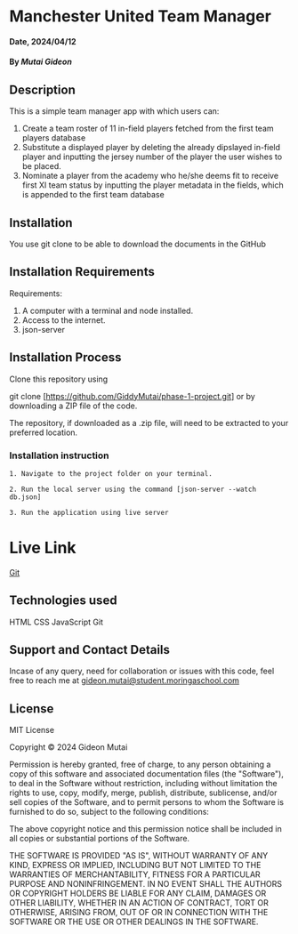# Manchester United Team Manager

#### Date, 2024/04/12

#### By *Mutai Gideon*

## Description
This is a simple team manager app with which users can:

1. Create a team roster of 11 in-field players fetched from the first team players database
2. Substitute a displayed player by deleting the already dipslayed in-field player and inputting the jersey number of the player the user wishes to be placed.
3. Nominate a player from the academy who he/she deems fit to receive first XI team status by inputting the player metadata in the fields, which is appended to the first team database

## Installation
You use git clone to be able to download the documents in the GitHub

## Installation Requirements
Requirements:
1. A computer with a terminal and node installed. 
2. Access to the internet. 
3. json-server

## Installation Process 
Clone this repository using

git clone [https://github.com/GiddyMutai/phase-1-project.git] or by downloading a ZIP file of the code.

The repository, if downloaded as a .zip file, will need to be extracted to your preferred location.

### Installation instruction
```
1. Navigate to the project folder on your terminal.

2. Run the local server using the command [json-server --watch db.json] 

3. Run the application using live server

```

# Live Link
[Git](https://github.com/GiddyMutai/phase-1-project)

## Technologies used
HTML
CSS
JavaScript
Git

## Support and Contact Details
Incase of any query, need for collaboration or issues with this code, feel free to reach me at gideon.mutai@student.moringaschool.com

## License
MIT License

Copyright © 2024 Gideon Mutai

Permission is hereby granted, free of charge, to any person obtaining a copy of this software and associated documentation files (the "Software"), to deal in the Software without restriction, including without limitation the rights to use, copy, modify, merge, publish, distribute, sublicense, and/or sell copies of the Software, and to permit persons to whom the Software is furnished to do so, subject to the following conditions:

The above copyright notice and this permission notice shall be included in all copies or substantial portions of the Software.

THE SOFTWARE IS PROVIDED "AS IS", WITHOUT WARRANTY OF ANY KIND, EXPRESS OR IMPLIED, INCLUDING BUT NOT LIMITED TO THE WARRANTIES OF MERCHANTABILITY, FITNESS FOR A PARTICULAR PURPOSE AND NONINFRINGEMENT. IN NO EVENT SHALL THE AUTHORS OR COPYRIGHT HOLDERS BE LIABLE FOR ANY CLAIM, DAMAGES OR OTHER LIABILITY, WHETHER IN AN ACTION OF CONTRACT, TORT OR OTHERWISE, ARISING FROM, OUT OF OR IN CONNECTION WITH THE SOFTWARE OR THE USE OR OTHER DEALINGS IN THE SOFTWARE.

